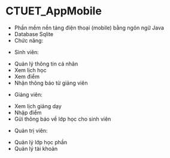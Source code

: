 # CTUET_AppMobile
- Phần mềm nền tảng điện thoại (mobile) bằng ngôn ngữ Java
- Database Sqlite
- Chức năng:
* Sinh viên:
+ Quản lý thông tin cá nhân
+ Xem lịch học
+ Xem điểm 
+ Nhận thông báo từ giảng viên
* Giảng viên:
+ Xem lịch giảng dạy
+ Nhập điểm 
+ Gửi thông báo về lớp học cho sinh viên
* Quản trị viên:
+ Quản lý lớp học phần
+ Quản lý tài khoản
